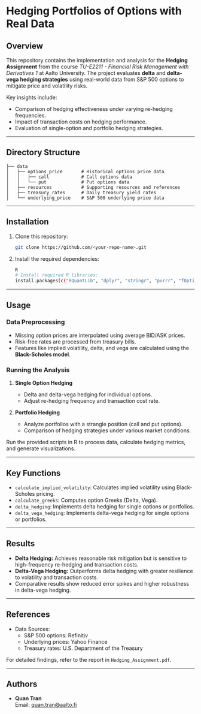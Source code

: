 
# Hedging Portfolios of Options with Real Data

## Overview

This repository contains the implementation and analysis for the **Hedging Assignment** from the course *TU-E2211 - Financial Risk Management with Derivatives 1* at Aalto University. The project evaluates **delta** and **delta-vega hedging strategies** using real-world data from S&P 500 options to mitigate price and volatility risks. 

Key insights include:
- Comparison of hedging effectiveness under varying re-hedging frequencies.
- Impact of transaction costs on hedging performance.
- Evaluation of single-option and portfolio hedging strategies.

---

## Directory Structure

```
├── data
│   ├── options_price       # Historical options price data
│   │   ├── call            # Call options data
│   │   └── put             # Put options data
│   ├── resources           # Supporting resources and references
│   ├── treasury_rates      # Daily treasury yield rates
│   └── underlying_price    # S&P 500 underlying price data
```

---

## Installation

1. Clone this repository:
   ```bash
   git clone https://github.com/<your-repo-name>.git
   ```
2. Install the required dependencies:
   ```bash
   R
   # Install required R libraries:
   install.packages(c("RQuantLib", "dplyr", "stringr", "purrr", "fOptions", "ggplot2", "ggpubr"))
   ```

---

## Usage

### Data Preprocessing
- Missing option prices are interpolated using average BID/ASK prices.
- Risk-free rates are processed from treasury bills.
- Features like implied volatility, delta, and vega are calculated using the **Black-Scholes model**.

### Running the Analysis
1. **Single Option Hedging**
   - Delta and delta-vega hedging for individual options.
   - Adjust re-hedging frequency and transaction cost rate.

2. **Portfolio Hedging**
   - Analyze portfolios with a strangle position (call and put options).
   - Comparison of hedging strategies under various market conditions.

Run the provided scripts in R to process data, calculate hedging metrics, and generate visualizations.

---

## Key Functions

- `calculate_implied_volatility`: Calculates implied volatility using Black-Scholes pricing.
- `calculate_greeks`: Computes option Greeks (Delta, Vega).
- `delta_hedging`: Implements delta hedging for single options or portfolios.
- `delta_vega_hedging`: Implements delta-vega hedging for single options or portfolios.

---

## Results

- **Delta Hedging:** Achieves reasonable risk mitigation but is sensitive to high-frequency re-hedging and transaction costs.
- **Delta-Vega Hedging:** Outperforms delta hedging with greater resilience to volatility and transaction costs.
- Comparative results show reduced error spikes and higher robustness in delta-vega hedging.

---

## References

- Data Sources:
  - S&P 500 options: Refinitiv
  - Underlying prices: Yahoo Finance
  - Treasury rates: U.S. Department of the Treasury

For detailed findings, refer to the report in `Hedging_Assignment.pdf`.

---

## Authors

- **Quan Tran**  
  Email: [quan.tran@aalto.fi](mailto:quan.tran@aalto.fi)
